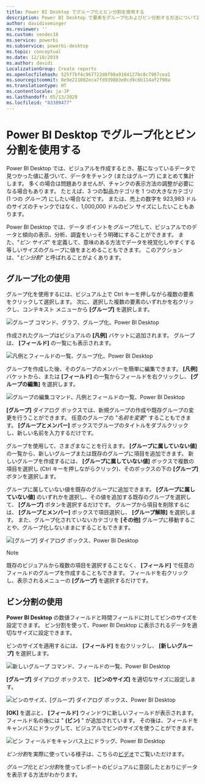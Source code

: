 ```yaml
---
title: Power BI Desktop でグループ化とビン分割を使用する
description: Power BI Desktop で要素をグループ化およびビン分割する方法について説明します。
author: davidiseminger
ms.reviewer: ''
ms.custom: seodec18
ms.service: powerbi
ms.subservice: powerbi-desktop
ms.topic: conceptual
ms.date: 12/18/2019
ms.author: davidi
LocalizationGroup: Create reports
ms.openlocfilehash: 525f7bf4c967722d8f98a9184127bc8c7907cea1
ms.sourcegitcommit: 0e9e211082eca7fd939803e0cd9c6b114af2f90a
ms.translationtype: HT
ms.contentlocale: ja-JP
ms.lasthandoff: 05/13/2020
ms.locfileid: "83309477"
---
```

# <a name="use-grouping-and-binning-in-power-bi-desktop"></a>Power BI Desktop でグループ化とビン分割を使用する
Power BI Desktop では、ビジュアルを作成するとき、基になっているデータで見つかった値に基づいて、データをチャンク (またはグループ) にまとめて集計します。 多くの場合は問題ありませんが、チャンクの表示方法の調整が必要になる場合もあります。 たとえば、3 つの製品カテゴリを 1 つの大きなカテゴリ (1 つの *グループ*) にしたい場合などです。 または、売上の数字を 923,983 ドルのサイズのチャンクではなく、1,000,000 ドルのビン サイズにしたいこともあります。

Power BI Desktop では、データ ポイントを*グループ化*して、ビジュアルでのデータと傾向の表示、分析、調査をいっそう明確にすることができます。 また、"*ビン サイズ*" を定義して、意味のある方法でデータを視覚化しやすくする等しいサイズのグループに値をまとめることもできます。 このアクションは、"*ビン分割*" と呼ばれることがよくあります。

## <a name="using-grouping"></a>グループ化の使用
グループ化を使用するには、ビジュアル上で Ctrl キーを押しながら複数の要素をクリックして選択します。 次に、選択した複数の要素のいずれかを右クリックし、コンテキスト メニューから **[グループ]** を選択します。

![グループ コマンド、グラフ、グループ化、Power BI Desktop](media/desktop-grouping-and-binning/grouping-binning_1.png)

作成されたグループはビジュアルの **[凡例]** バケットに追加されます。 グループは、 **[フィールド]** の一覧にも表示されます。

![凡例とフィールドの一覧、グループ化、Power BI Desktop](media/desktop-grouping-and-binning/grouping-binning_2.png)

グループを作成した後、そのグループのメンバーを簡単に編集できます。 **[凡例]** バケットから、または **[フィールド]** の一覧からフィールドを右クリックし、 **[グループの編集]** を選択します。

![グループの編集コマンド、凡例とフィールドの一覧、Power BI Desktop](media/desktop-grouping-and-binning/grouping-binning_3.png)

**[グループ]** ダイアログ ボックスでは、新規グループの作成や既存グループの変更を行うことができます。 任意のグループの "*名前を変更*" することもできます。 **[グループとメンバー]** ボックスでグループのタイトルをダブルクリックし、新しい名前を入力するだけです。

グループを使用して、さまざまなことを行えます。 **[グループに属していない値]** の一覧から、新しいグループまたは既存のグループに項目を追加できます。 新しいグループを作成するには、 **[グループに属していない値]** ボックスで複数の項目を選択し (Ctrl キーを押しながらクリック)、そのボックスの下の **[グループ]** ボタンを選択します。

グループに属していない値を既存のグループに追加できます。 **[グループに属していない値]** のいずれかを選択し、その値を追加する既存のグループを選択して、 **[グループ]** ボタンを選択するだけです。 グループから項目を削除するには、 **[グループとメンバー]** ボックスで項目選択し、 **[グループ解除]** を選択します。 また、グループ化されていないカテゴリを **[その他]** グループに移動することや、グループ化しないままにすることもできます。

![[グループ] ダイアログ ボックス、Power BI Desktop](media/desktop-grouping-and-binning/grouping-binning_4.png)

> [!NOTE]
> 既存のビジュアルから複数の項目を選択することなく、 **[フィールド]** で任意のフィールドのグループを作成することもできます。 フィールドを右クリックし、表示されるメニューの **[グループ]** を選択するだけです。

## <a name="using-binning"></a>ビン分割の使用
**Power BI Desktop** の数値フィールドと時間フィールドに対してビンのサイズを設定できます。 ビン分割を使って、Power BI Desktop に表示されるデータを適切なサイズに設定できます。

ビンのサイズを適用するには、 **[フィールド]** を右クリックし、 **[新しいグループ]** を選択します。

![新しいグループ コマンド、フィールドの一覧、Power BI Desktop](media/desktop-grouping-and-binning/grouping-binning_5.png)

**[グループ]** ダイアログ ボックスで、 **[ビンのサイズ]** を適切なサイズに設定します。

![ビンのサイズ、[グループ] ダイアログ ボックス、Power BI Desktop](media/desktop-grouping-and-binning/grouping-binning_6.png)

**[OK]** を選ぶと、 **[フィールド]** ウィンドウに新しいフィールドが表示されます。フィールド名の後には " **(ビン)** " が追加されています。 その後は、フィールドをキャンバスにドラッグして、ビジュアルでビンのサイズを使うことができます。

![ビン フィールドをキャンバス上にドラッグ、Power BI Desktop](media/desktop-grouping-and-binning/grouping-binning_7.png)

*ビン分割*を実際に使っている様子は、こちらの[ビデオ](https://www.youtube.com/watch?v=BRvdZSfO0DY)でご覧いただけます。

*グループ化*と*ビン分割*を使ってレポートのビジュアルに意図したとおりにデータを表示する方法がわかります。
